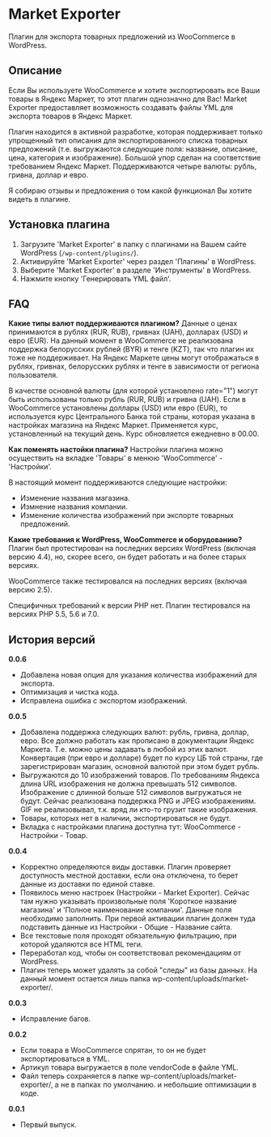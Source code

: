 # Market Exporter
Плагин для экспорта товарных предложений из WooCommerce в WordPress.

## Описание

Если Вы используете WooCommerce и хотите экспортировать все Ваши товары в Яндекс Маркет, то этот плагин однозначно для Вас! Market Exporter предоставляет возможность создавать файлы YML для экспорта товаров в Яндекс Маркет.

Плагин находится в активной разработке, которая поддерживает только упрощенный тип описания для экспортированного списка товарных предложений (т.е. выгружаются следующие поля: название, описание, цена, категория и изображение). Большой упор сделан на соответствие требованием Яндекс Маркет. Поддерживаются четыре валюты: рубль, гривна, доллар и евро.

Я собираю отзывы и предложения о том какой функционал Вы хотите видеть в плагине.

## Установка плагина

1. Загрузите 'Market Exporter' в папку с плагинами на Вашем сайте WordPress (`/wp-content/plugins/`).
2. Активируйте 'Market Exporter' через раздел 'Плагины' в WordPress.
3. Выберите 'Market Exporter' в разделе 'Инструменты' в WordPress.
4. Нажмите кнопку 'Генерировать YML файл'.

## FAQ

**Какие типы валют поддерживаются плагином?**
Данные о ценах принимаются в рублях (RUR, RUB), гривнах (UAH), долларах (USD) и евро (EUR). На данный момент в WooCommerce не реализована поддержка белорусских рублей (BYR) и тенге (KZT), так что плагин их тоже не поддерживает. На Яндекс Маркете цены могут отображаться в рублях, гривнах, белорусских рублях и тенге в зависимости от региона пользователя.

В качестве основной валюты (для которой установлено rate="1") могут быть использованы только рубль (RUR, RUB) и гривна (UAH). Если в WooCommerce установлены доллары (USD) или евро (EUR), то используется курс Центрального Банка той страны, которая указана в настройках магазина на Яндекс Маркет. Применяется курс, установленный на текущий день. Курс обновляется ежедневно в 00.00.

**Как поменять настойки плагина?**
Настройки плагина можно осуществить на вкладке 'Товары' в менюю 'WooCommerce' - 'Настройки'.

В настоящий момент поддерживаются следующие настройки:
* Изменение названия магазина.
* Измнение названия компании.
* Изменение количества изображений при экспорте товарных предложений.

**Какие требования к WordPress, WooCommerce и оборудованию?**
Плагин был протестирован на последних версиях WordPress (включая версию 4.4), но, скорее всего, он будет работать и на более старых версиях.

WooCommerce также тестировался на последних версиях (включая версию 2.5).

Специфичных требований к версии PHP нет. Плагин тестировался на версиях PHP 5.5, 5.6 и 7.0.

## История версий

**0.0.6**
* Добавлена новая опция для указания количества изображений для экспорта.
* Оптимизация и чистка кода.
* Исправлена ошибка с экспортом изображений.

**0.0.5**
* Добавлена поддержка следующих валют: рубль, гривна, доллар, евро. Все должно работать как прописано в документации Яндекс Маркета. Т.е. можно цены задавать в любой из этих валют. Конвертация (при евро и долларе) будет по курсу ЦБ той страны, где зарегистрирован магазин, основной валютой при этом будет рубль.
* Выгружаются до 10 изображений товаров. По требованиям Яндекса длина URL изображения не должна превышать 512 символов. Изображение с длинной больше 512 символов выгружаться не будут. Сейчас реализована поддержка PNG и JPEG изображениям. GIF не реализовывал, т.к. вряд ли кто-то грузит такие изображения.
* Товары, которых нет в наличии, экспортироваться не будут.
* Вкладка с настройками плагина доступна тут: WooCommerce - Настройки - Товар.

**0.0.4**
* Корректно определяются виды доставки. Плагин проверяет доступность местной доставки, если она отключена, то берет данные из доставки по единой ставке.
* Появилось меню настроек (Настройки - Market Exporter). Сейчас там нужно указывать произвольные поля 'Короткое название магазина' и 'Полное наименование компании'. Данные поля необходимо заполнить. При первой активации плагин должен туда подставить данные из Настройки - Общие - Название сайта.
* Все текстовые поля проходят обязательную фильтрацию, при которой удаляются все HTML теги.
* Переработал код, чтобы он соответствовал рекомендациям от WordPress.
* Плагин теперь может удалять за собой "следы" из базы данных. На данный момент остается лишь папка wp-content/uploads/market-exporter/.

**0.0.3**
* Исправление багов.

**0.0.2**
* Если товара в WooCommerce спрятан, то он не будет экспортироваться в YML.
* Артикул товара выгружается в поле vendorCode в файле YML.
* Файл теперь сохраняется в папке wp-content/uploads/market-exporter/, а не в папках по умолчанию.
и небольшие оптимизации в коде.

**0.0.1**
* Первый выпуск.
